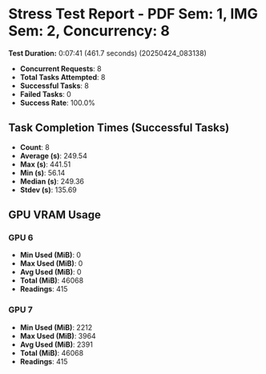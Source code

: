 # Stress Test Report - PDF Sem: 1, IMG Sem: 2, Concurrency: 8

**Test Duration:** 0:07:41 (461.7 seconds) (20250424_083138)

- **Concurrent Requests**: 8
- **Total Tasks Attempted**: 8
- **Successful Tasks**: 8
- **Failed Tasks**: 0
- **Success Rate**: 100.0%

## Task Completion Times (Successful Tasks)

- **Count**: 8
- **Average (s)**: 249.54
- **Max (s)**: 441.51
- **Min (s)**: 56.14
- **Median (s)**: 249.36
- **Stdev (s)**: 135.69

## GPU VRAM Usage

### GPU 6

- **Min Used (MiB)**: 0
- **Max Used (MiB)**: 0
- **Avg Used (MiB)**: 0
- **Total (MiB)**: 46068
- **Readings**: 415

### GPU 7

- **Min Used (MiB)**: 2212
- **Max Used (MiB)**: 3964
- **Avg Used (MiB)**: 2391
- **Total (MiB)**: 46068
- **Readings**: 415


